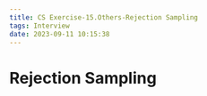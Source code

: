 ```yaml
---
title: CS Exercise-15.Others-Rejection Sampling
tags: Interview
date: 2023-09-11 10:15:38
---
```


# Rejection Sampling
